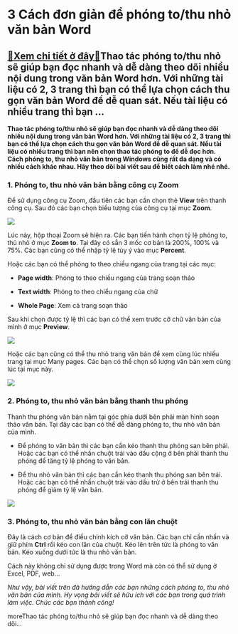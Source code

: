 3 Cách đơn giản để phóng to/thu nhỏ văn bản Word
================================================

[:gift:Xem chi tiết ở đây:gift:](https://hddtvn.com/3-cach-don-gian-de-phong-to-thu-nho-van-ban-word/)Thao tác phóng to/thu nhỏ sẽ giúp bạn đọc nhanh và dễ dàng theo dõi nhiều nội dung trong văn bản Word hơn. Với những tài liệu có 2, 3 trang thì bạn có thể lựa chọn cách thu gọn văn bản Word để dễ quan sát. Nếu tài liệu có nhiều trang thì bạn …
---------------------------------------------------------------------------------------------------------------------------------------------------------------------------------------------------------------------------------------------------

**Thao tác phóng to/thu nhỏ sẽ giúp bạn đọc nhanh và dễ dàng theo dõi nhiều nội dung trong văn bản Word hơn. Với những tài liệu có 2, 3 trang thì bạn có thể lựa chọn cách thu gọn văn bản Word để dễ quan sát. Nếu tài liệu có nhiều trang thì bạn nên chọn thao tác phóng to để dễ đọc hơn. Cách phóng to, thu nhỏ văn bản trong Windows cũng rất đa dạng và có nhiều cách khác nhau. Hãy theo dõi bài viết sau để biết cách làm nhé nhé.**


### 1. Phóng to, thu nhỏ văn bản bằng công cụ Zoom


Để sử dụng công cụ Zoom, đầu tiên các bạn cần chọn thẻ **View** trên thanh công cụ. Sau đó các bạn chọn biểu tượng của công cụ tại mục **Zoom**.


![](https://hddtvn.com/wp-content/uploads/2021/01/iTsFriS.png)


Lúc này, hộp thoại Zoom sẽ hiện ra. Các bạn tiến hành chọn tỷ lệ phóng to, thủ nhỏ ở mục **Zoom to**. Tại đây có sẵn 3 mốc cơ bản là 200%, 100% và 75%. Các bạn cũng có thể nhập tỷ lệ tùy ý vào mục **Percent**.


Hoặc các bạn có thể phóng to theo chiều ngang của trang tại các mục:




* **Page width**: Phóng to theo chiều ngang của trang soạn thảo

* **Text width**: Phóng to theo chiều ngang của chữ

* **Whole Page**: Xem cả trang soạn thảo



Sau khi chọn được tỷ lệ thì các bạn có thể xem trước cỡ chữ văn bản của mình ở mục **Preview**.


![](https://hddtvn.com/wp-content/uploads/2021/01/xFXMqN4.png)


Hoặc các bạn cũng có thể thu nhỏ trang văn bản để xem cùng lúc nhiều trang tại mục Many pages. Các bạn có thể chọn số lượng văn bản xem cùng lúc tại mục này.


![](https://hddtvn.com/wp-content/uploads/2021/01/Ai8SivK.png)


### 2. Phóng to, thu nhỏ văn bản bằng thanh thu phóng


Thanh thu phóng văn bản nằm tại góc phía dưới bên phải màn hình soạn thảo văn bản. Tại đây các bạn có thể dễ dàng phóng to, thu nhỏ văn bản của mình.




* Để phóng to văn bản thì các bạn cần kéo thanh thu phóng san bên phải. Hoặc các bạn có thể nhấn chuột trái vào dấu cộng ở bên phải thanh thu phóng để tăng tỷ lệ phóng to văn bản.

* Để thu nhỏ văn bản thì các bạn cần kéo thanh thu phóng san bên trái. Hoặc các bạn có thể nhấn chuột trái vào dấu trừ ở bên trái thanh thu phóng để giảm tỷ lệ văn bản.



[![](https://hddtvn.com/wp-content/uploads/2021/01/zBmpgPP.png)](https://hddtvn.com/wp-content/uploads/2021/01/zBmpgPP.png)


### 3. Phóng to, thu nhỏ văn bản bằng con lăn chuột


Đây là cách cơ bản để điều chỉnh kích cỡ văn bản. Các bạn chỉ cần nhấn và giữ phím **Ctrl** rồi kéo con lăn của chuột. Kéo lên trên tức là phóng to văn bản. Kéo xuống dưới tức là thu nhỏ văn bản.


Cách này không chỉ sử dụng được trong Word mà còn có thể sử dụng ở Excel, PDF, web…


*Như vậy, bài viết trên đã hướng dẫn các bạn những cách phóng to, thu nhỏ văn bản của mình. Hy vọng bài viết sẽ hữu ích với các bạn trong quá trình làm việc. Chúc các bạn thành công!*


moreThao tác phóng to/thu nhỏ sẽ giúp bạn đọc nhanh và dễ dàng theo dõi…

